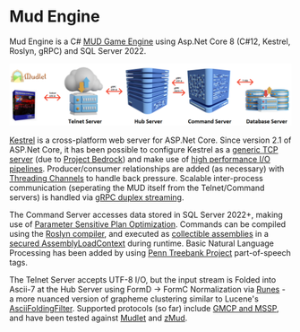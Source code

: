 # Mud Engine

Mud Engine is a C# [MUD Game Engine](https://en.wikipedia.org/wiki/Multi-user_dungeon "MUD Game Engine") using Asp.Net Core 8 (C#12, Kestrel, Roslyn, gRPC) and SQL Server 2022. 

![Mud Engine Architecture](./Notes/architecture.png?raw=true "Mud Engine Architecture")

[Kestrel](https://learn.microsoft.com/en-us/aspnet/core/fundamentals/servers/kestrel "Kestrel") is a cross-platform web server for ASP.Net Core. Since version 2.1 of ASP.Net Core, it has been possible to configure Kestrel as a [generic TCP server](https://github.com/davidfowl/MultiProtocolAspNetCore/tree/master "generic TCP server") (due to [Project Bedrock](https://github.com/dotnet/aspnetcore/issues/4772 "Project Bedrock")) and make use of [high performance I/O pipelines](https://devblogs.microsoft.com/dotnet/system-io-pipelines-high-performance-io-in-net/ "high performance I/O pipelines"). Producer/consumer relationships are added (as necessary) with [Threading Channels](https://devblogs.microsoft.com/dotnet/an-introduction-to-system-threading-channels/ "Threading Channels") to handle back pressure. Scalable inter-process communication (seperating the MUD itself from the Telnet/Command servers) is handled via [gRPC duplex streaming](https://learn.microsoft.com/en-us/aspnet/core/grpc/interprocess "gRPC duplex streaming").

The Command Server accesses data stored in SQL Server 2022+, making use of [Parameter Sensitive Plan Optimization](https://www.sqlservercentral.com/articles/exploring-parameter-sensitive-plan-optimization-in-sql-server-2022 "Parameter Sensitive Plan Optimization"). Commands can be compiled using the [Roslyn compiler](https://github.com/dotnet/roslyn "Roslyn compiler"), and executed as [collectible assemblies](https://learn.microsoft.com/en-us/dotnet/framework/reflection-and-codedom/collectible-assemblies "collectible assemblies") in a [secured AssemblyLoadContext](https://learn.microsoft.com/en-us/dotnet/core/dependency-loading/understanding-assemblyloadcontext "Secured AssemblyLoadContext") during runtime. Basic Natural Language Processing has been added by using [Penn Treebank Project](https://www.ling.upenn.edu/courses/Fall_2003/ling001/penn_treebank_pos.html "Penn Treebank Project") part-of-speech tags.

The Telnet Server accepts UTF-8 I/O, but the input stream is Folded into Ascii-7 at the Hub Server using FormD -> FormC Normalization via [Runes](https://learn.microsoft.com/en-us/dotnet/api/system.memoryextensions.enumeraterunes "Runes") - a more nuanced version of grapheme clustering similar to Lucene's [AsciiFoldingFilter](https://gist.githubusercontent.com/andyraddatz/e6a396fb91856174d4e3f1bf2e10951c/raw/c241ed4eabb53b3f4cd2c4f594dc90f1518db1e7/ASCIIStringExtensions.cs "AsciiFoldingFilter"). Supported protocols (so far) include [GMCP and MSSP](https://wiki.mudlet.org/w/Manual:Supported_Protocols#Encoding_in_Mudlet "GMCP and MSSP"), and have been tested against [Mudlet](https://www.mudlet.org/ "Mudlet") and [zMud](https://www.zuggsoft.com/ "zMUD").

